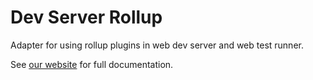 # Dev Server Rollup

Adapter for using rollup plugins in web dev server and web test runner.

See [our website](https://modern-web.dev/docs/dev-server/plugins/rollup/) for full documentation.
